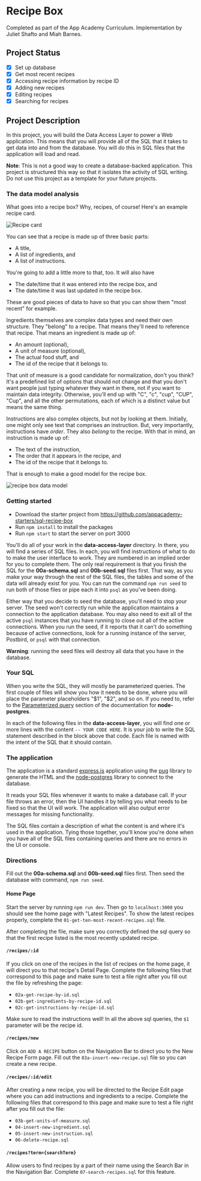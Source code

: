# Recipe Box
Completed as part of the App Academy Curriculum. Implementation by Juliet Shafto and Miah Barnes.

## Project Status
- [x] Set up database
- [x] Get most recent recipes
- [x] Accessing recipe information by recipe ID
- [x] Adding new recipes
- [x] Editing recipes
- [x] Searching for recipes

## Project Description
In this project, you will build the Data Access Layer to power a Web
application. This means that you will provide all of the SQL that it takes to
get data into and from the database. You will do this in SQL files that the
application will load and read.

**Note**: This is not a good way to create a database-backed application. This
project is structured this way so that it isolates the activity of SQL writing.
Do not use this project as a template for your future projects.

### The data model analysis

What goes into a recipe box? Why, recipes, of course! Here's an example recipe
card.

![Recipe card]

You can see that a recipe is made up of three basic parts:

* A title,
* A list of ingredients, and
* A list of instructions.

You're going to add a little more to that, too. It will also have

* The date/time that it was entered into the recipe box, and
* The date/time it was last updated in the recipe box.

These are good pieces of data to have so that you can show them "most recent"
for example.

Ingredients themselves are complex data types and need their own structure. They
"belong" to a recipe. That means they'll need to reference that recipe. That
means an ingredient is made up of:

* An amount (optional),
* A unit of measure (optional),
* The actual food stuff, and
* The id of the recipe that it belongs to.

That unit of measure is a good candidate for normalization, don't you think?
It's a predefined list of options that should not change and that you don't want
people just typing whatever they want in there, not if you want to maintain
data integrity. Otherwise, you'll end up with "C", "c", "cup", "CUP", "Cup", and
all the other permutations, each of which is a distinct value but means the same
thing.

Instructions are also complex objects, but not by looking at them. Initially,
one might only see text that comprises an instruction. But, very importantly,
instructions have _order_. They also _belong_ to the recipe. With that in mind,
an instruction is made up of:

* The text of the instruction,
* The order that it appears in the recipe, and
* The id of the recipe that it belongs to.

That is enough to make a good model for the recipe box.

![recipe box data model]

### Getting started

* Download the starter project from
  https://github.com/appacademy-starters/sql-recipe-box
* Run `npm install` to install the packages
* Run `npm start` to start the server on port 3000

You'll do all of your work in the **data-access-layer** directory. In there, you
will find a series of SQL files. In each, you will find instructions of what to
do to make the user interface to work. They are numbered in an implied order for
you to complete them. The only real requirement is that you finish the SQL for
the **00a-schema.sql** and **00b-seed.sql** files first. That way, as you make
your way through the rest of the SQL files, the tables and some of the data will
already exist for you. You can run the command `npm run seed` to run both of
those files or pipe each it into `psql` as you've been doing.

Either way that you decide to seed the database, you'll need to stop your
server. The seed won't correctly run while the application maintains a
connection to the application database. You may also need to exit all of the
active `psql` instances that you have running to close out all of the active
connections. When you run the seed, if it reports that it can't do something
because of active connections, look for a running instance of the server,
Postbird, or `psql` with that connection.

**Warning**: running the seed files will destroy all data that you have in the
database.

### Your SQL

When you write the SQL, they will mostly be parameterized queries. The first
couple of files will show you how it needs to be done, where you will place the
parameter placeholders "$1", "$2", and so on. If you need to, refer to the
[Parameterized query] section of the documentation for **node-postgres**.

In each of the following files in the **data-access-layer**, you will find one
or more lines with the content `-- YOUR CODE HERE`. It is your job to write the
SQL statement described in the block above that code. Each file is named with
the intent of the SQL that it should contain.

### The application

The application is a standard [express.js] application using the [pug] library
to generate the HTML and the [node-postgres] library to connect to the database.

It reads your SQL files whenever it wants to make a database call. If your file
throws an error, then the UI handles it by telling you what needs to be fixed
so that the UI will work. The application will also output error messages for
missing functionality.

The SQL files contain a description of what the content is and where it's used
in the application. Tying those together, you'll know you're done when you have
all of the SQL files containing queries and there are no errors in the UI or
console.

### Directions

Fill out the **00a-schema.sql** and **00b-seed.sql** files first. Then seed
the database with command, `npm run seed`.

#### Home Page

Start the server by running `npm run dev`. Then go to `localhost:3000` you should
see the home page with "Latest Recipes". To show the latest recipes properly,
complete the `01-get-ten-most-recent-recipes.sql` file.

After completing the file, make sure you correctly defined the sql query so that
the first recipe listed is the most recently updated recipe.

#### `/recipes/:id`

If you click on one of the recipes in the list of recipes on the home page, it
will direct you to that recipe's Detail Page. Complete the following files that
correspond to this page and make sure to test a file right after you fill out
the file by refreshing the page:
  - `02a-get-recipe-by-id.sql`
  - `02b-get-ingredients-by-recipe-id.sql`
  - `02c-get-instructions-by-recipe-id.sql`

Make sure to read the instructions well! In all the above sql queries, the
`$1` parameter will be the recipe id.

#### `/recipes/new`

Click on `ADD A RECIPE` button on the Navigation Bar to direct you to the
New Recipe Form page. Fill out the `03a-insert-new-recipe.sql` file so you can
create a new recipe.

#### `/recipes/:id/edit`

After creating a new recipe, you will be directed to the Recipe Edit page where
you can add instructions and ingredients to a recipe. Complete the following
files that correspond to this page and make sure to test a file right after
you fill out the file:
  - `03b-get-units-of-measure.sql`
  - `04-insert-new-ingredient.sql`
  - `05-insert-new-instruction.sql`
  - `06-delete-recipe.sql`

#### `/recipes?term={searchTerm}`

Allow users to find recipes by a part of their name using the Search Bar in the
Navigation Bar. Complete `07-search-recipes.sql` for this feature.

[Recipe card]: https://appacademy-open-assets.s3-us-west-1.amazonaws.com/Module-SQL/assets/sql-recipe-card.jpeg
[express.js]: https://www.expressjs.com
[pug]: https://pugjs.org
[node-postgres]: https://node-postgres.com
[Parameterized query]: https://node-postgres.com/features/queries#Parameterized%20query
[recipe box data model]: https://appacademy-open-assets.s3-us-west-1.amazonaws.com/Module-SQL/assets/sql-recipe-box-data-model.png

